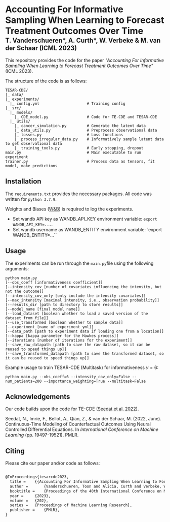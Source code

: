 # Accounting For Informative Sampling When Learning to Forecast Treatment Outcomes Over Time </br><sub><sub>T. Vanderschueren*, A. Curth*, W. Verbeke & M. van der Schaar (ICML 2023)</sub></sub>
This repository provides the code for the paper *"Accounting For Informative Sampling When Learning to Forecast Treatment Outcomes Over Time"* (ICML 2023).

The structure of the code is as follows:
```
TESAR-CDE/
|_ data/
|_ experiments/
  |_ config.yml                     # Training config
|_ src/
  |_ models/
    |_ CDE_model.py                 # Code for TE-CDE and TESAR-CDE
  |_ utils/
    |_ cancer_simulation.py         # Generate the latent data
    |_ data_utils.py                # Preprocess observational data
    |_ losses.py                    # Loss functions 
    |_ process_irregular_data.py    # Informatively sample latent data to get observational data
    |_ training_tools.py            # Early stopping, dropout
main.py                             # Main executable to run experiment
trainer.py                          # Process data as tensors, fit model, make predictions
```

## Installation
The ```requirements.txt``` provides the necessary packages.
All code was written for ```python 3.7.9```.

Weights and Biases ([W&B](https://wandb.com)) is required to log the experiments.
- Set wandb API key as WANDB_API_KEY environment variable: `export WANDB_API_KEY=...`.
- Set wandb username as WANDB_ENTITY environment variable: `export WANDB_ENTITY=...``

## Usage
The experiments can be run through the ```main.py```file using the following arguments:
```
python main.py
[--obs_coeff [informativeness coefficient]]
[--intensity_cov [number of covariates influencing the intensity, but not the outcome]]
[--intensity_cov_only [only include the intensity covariates]]
[--max_intensity [maximal intensity, i.e., observation probability]]
[--results_dir [path to directory to store results]]
[--model_name [final model name]]
[--load_dataset [boolean whether to load a saved version of the dataset from file]]
[--use_transformed [boolean whether to sample data]]
[--experiment [name of experiment yml]]
[--data_path [path to experiment data if loading one from a location]]
[--kappa [kappa parameter for the Hawkes process]]
[--iterations [number of iterations for the experiment]]
[--save_raw_datapath [path to save the raw dataset, so it can be reused to speed things up]]
[--save_transformed_datapath [path to save the transformed dataset, so it can be reused to speed things up]]
```
Example usage to train TESAR-CDE (Multitask) for informativeness $\gamma=6$:

```python main.py --obs_coeff=6 --intensity_cov_only=False --num_patients=200 --importance_weighting=True --multitask=False```

## Acknowledgements
Our code builds upon the code for TE-CDE ([Seedat et al. 2022](https://github.com/seedatnabeel/TE-CDE)). 

Seedat, N., Imrie, F., Bellot, A., Qian, Z., & van der Schaar, M. (2022, June). Continuous-Time Modeling of Counterfactual Outcomes Using Neural Controlled Differential Equations. In *International Conference on Machine Learning* (pp. 19497-19521). PMLR.

## Citing
Please cite our paper and/or code as follows:
```tex

@InProceedings{tesarcde2023,
  title = 	 {{Accounting For Informative Sampling When Learning to Forecast Treatment Outcomes Over Time}},
  author =       {Vanderschueren, Toon and Alicia, Curth and Verbeke, Wouter and van der Schaar, Mihaela},
  booktitle = 	 {Proceedings of the 40th International Conference on Machine Learning},
  year = 	 {2023},
  volume = 	 {202},
  series = 	 {Proceedings of Machine Learning Research},
  publisher =    {PMLR},
}
```
